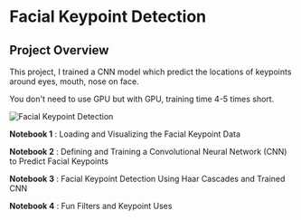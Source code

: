 [//]: # (Image References)

[image1]: ./images/mona_lisa_keypoints.png "Facial Keypoint Detection"

# Facial Keypoint Detection

## Project Overview

This project, I trained a CNN model which predict the locations of keypoints around eyes, mouth, nose on face. 


You don't need to use GPU but with GPU, training time 4-5 times short.

![Facial Keypoint Detection][image1]



__Notebook 1__ : Loading and Visualizing the Facial Keypoint Data

__Notebook 2__ : Defining and Training a Convolutional Neural Network (CNN) to Predict Facial Keypoints

__Notebook 3__ : Facial Keypoint Detection Using Haar Cascades and Trained CNN

__Notebook 4__ : Fun Filters and Keypoint Uses




